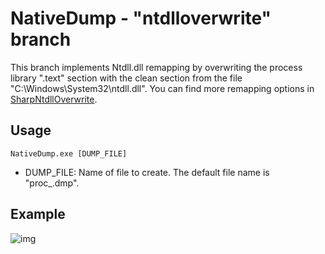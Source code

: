 # NativeDump - "ntdlloverwrite" branch

This branch implements Ntdll.dll remapping by overwriting the process library ".text" section with the clean section from the file "C:\\Windows\\System32\\ntdll.dll". You can find more remapping options in [SharpNtdllOverwrite](https://github.com/ricardojoserf/SharpNtdllOverwrite).

## Usage

```
NativeDump.exe [DUMP_FILE]
```
- DUMP_FILE: Name of file to create. The default file name is "proc_.dmp".

## Example

![img](https://raw.githubusercontent.com/ricardojoserf/ricardojoserf.github.io/master/images/nativedump/Screenshot_NtdllOverwrite.png)
